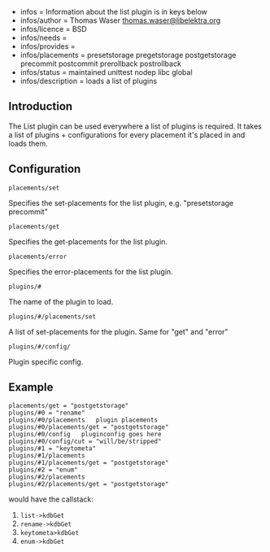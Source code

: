 - infos = Information about the list plugin is in keys below
- infos/author = Thomas Waser <thomas.waser@libelektra.org>
- infos/licence = BSD
- infos/needs =
- infos/provides =
- infos/placements = presetstorage pregetstorage postgetstorage precommit postcommit prerollback postrollback
- infos/status = maintained unittest nodep libc global
- infos/description = loads a list of plugins

## Introduction ##

The List plugin can be used everywhere a list of plugins is required. It takes a list of plugins + configurations 
for every placement it's placed in and loads them.

## Configuration ##

`placements/set`

Specifies the set-placements for the list plugin, e.g. "presetstorage precommit"

`placements/get`

Specifies the get-placements for the list plugin.

`placements/error`

Specifies the error-placements for the list plugin.

`plugins/#`

The name of the plugin to load.

`plugins/#/placements/set`

A list of set-placements for the plugin. Same for "get" and "error"

`plugins/#/config/`

Plugin specific config.

## Example ##

    placements/get = "postgetstorage"
    plugins/#0 = "rename"
    plugins/#0/placements   plugin placements
    plugins/#0/placements/get = "postgetstorage"
    plugins/#0/config   pluginconfig goes here
    plugins/#0/config/cut = "will/be/stripped"
    plugins/#1 = "keytometa"
    plugins/#1/placements
    plugins/#1/placements/get = "postgetstorage"
    plugins/#2 = "enum"
    plugins/#2/placements
    plugins/#2/placements/get = "postgetstorage"

would have the callstack:

1. `list->kdbGet`
  1. `rename->kdbGet`
  2. `keytometa>kdbGet`
  3. `enum->kdbGet`

